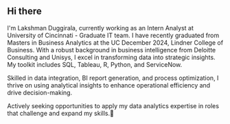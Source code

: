 ## Hi there
I'm Lakshman Duggirala, currently working as an Intern Analyst at University of Cincinnati - Graduate IT team. I have recently graduated from Masters in Business Analytics at the UC December 2024, Lindner College of Business. With a robust background in business intelligence from Deloitte Consulting and Unisys, I excel in transforming data into strategic insights. My toolkit includes SQL, Tableau, R, Python, and ServiceNow.

Skilled in data integration, BI report generation, and process optimization, I thrive on using analytical insights to enhance operational efficiency and drive decision-making.

Actively seeking opportunities to apply my data analytics expertise in roles that challenge and expand my skills.👋

<!--
**Lakshman207-Duggirala/Lakshman207-Duggirala** is a ✨ _special_ ✨ repository because its `README.md` (this file) appears on your GitHub profile.

Here are some ideas to get you started:

- 🔭 I’m currently working on ...
- 🌱 I’m currently learning ...
- 👯 I’m looking to collaborate on ...
- 🤔 I’m looking for help with ...
- 💬 Ask me about ...
- 📫 How to reach me: ...
- 😄 Pronouns: ...
- ⚡ Fun fact: ...
-->
